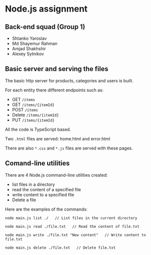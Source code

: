 # Node.js assignment

## Back-end squad (Group 1)

- Shtanko Yaroslav
- Md Shayemur Rahman
- Amjad Shakhshir
- Alexey Sytnikov

## Basic server and serving the files

The basic http server for products, categories and users is built.

For each entity there different endpoints such as:
  - GET `/items`
  - GET `/items/{itemId}`
  - POST `/items`
  - Delete `/items/{itemId}`
  - PUT `/items/{itemId}`

All the code is TypeScript based.

Two `.html` files are served: home.html and error.html

There are also `*.css` and `*.js` files are served with these pages.

## Comand-line utilities

There are 4 Node.js command-line utilities created:

- list files in a directory
- read the content of a specified file
- write content to a specified file
- Delete a file

Here are the examples of the commands:

```shell
node main.js list ./   // List files in the current directory

node main.js read ./file.txt   // Read the content of file.txt

node main.js write ./file.txt "New content"   // Write content to file.txt

node main.js delete ./file.txt   // Delete file.txt
```
